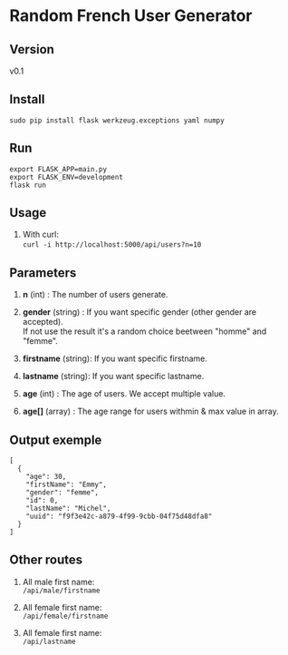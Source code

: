 # Random French User Generator

## Version

v0.1

## Install

```
sudo pip install flask werkzeug.exceptions yaml numpy
```

## Run

```
export FLASK_APP=main.py
export FLASK_ENV=development
flask run
```

## Usage

1. With curl:<br/>
    ```curl -i http://localhost:5000/api/users?n=10```


## Parameters

1. **n** (int) : The number of users generate.

2. **gender** (string) : If you want specific gender (other gender are accepted).
<br/> If not use the result it's a random choice beetween "homme" and "femme". 

3. **firstname** (string): If you want specific firstname.

4. **lastname** (string): If you want specific lastname.

5. **age** (int) : The age of users. We accept multiple value.

6. **age[]** (array) : The age range for users withmin & max value in array.


## Output exemple

```
[
  {
    "age": 30, 
    "firstName": "Emmy", 
    "gender": "femme", 
    "id": 0, 
    "lastName": "Michel", 
    "uuid": "f9f3e42c-a879-4f99-9cbb-04f75d48dfa8"
  }
]
```

## Other routes

1. All male first name: <br/>
    ```/api/male/firstname```

2. All female first name: <br/>
    ```/api/female/firstname```

3. All female first name: <br/>
    ```/api/lastname```
